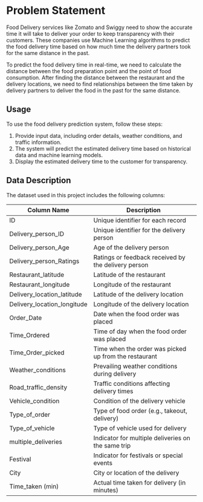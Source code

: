 # Problem Statement
Food Delivery services like Zomato and Swiggy need to show the accurate time it will take to deliver your order to keep transparency with their customers. These companies use Machine Learning algorithms to predict the food delivery time based on how much time the delivery partners took for the same distance in the past.

To predict the food delivery time in real-time, we need to calculate the distance between the food preparation point and the point of food consumption. After finding the distance between the restaurant and the delivery locations, we need to find relationships between the time taken by delivery partners to deliver the food in the past for the same distance.


## Usage
To use the food delivery prediction system, follow these steps:

1. Provide input data, including order details, weather conditions, and traffic information.
2. The system will predict the estimated delivery time based on historical data and machine learning models.
3. Display the estimated delivery time to the customer for transparency.



## Data Description

The dataset used in this project includes the following columns:

| Column Name                | Description                                      |
| -------------------------- | ------------------------------------------------ |
| ID                         | Unique identifier for each record                |
| Delivery_person_ID         | Unique identifier for the delivery person        |
| Delivery_person_Age        | Age of the delivery person                       |
| Delivery_person_Ratings    | Ratings or feedback received by the delivery person |
| Restaurant_latitude        | Latitude of the restaurant                        |
| Restaurant_longitude       | Longitude of the restaurant                       |
| Delivery_location_latitude | Latitude of the delivery location                 |
| Delivery_location_longitude| Longitude of the delivery location                |
| Order_Date                 | Date when the food order was placed              |
| Time_Ordered              | Time of day when the food order was placed       |
| Time_Order_picked          | Time when the order was picked up from the restaurant |
| Weather_conditions         | Prevailing weather conditions during delivery     |
| Road_traffic_density       | Traffic conditions affecting delivery times      |
| Vehicle_condition          | Condition of the delivery vehicle                 |
| Type_of_order              | Type of food order (e.g., takeout, delivery)      |
| Type_of_vehicle            | Type of vehicle used for delivery                |
| multiple_deliveries        | Indicator for multiple deliveries on the same trip |
| Festival                   | Indicator for festivals or special events         |
| City                       | City or location of the delivery                  |
| Time_taken (min)          | Actual time taken for delivery (in minutes)       |


